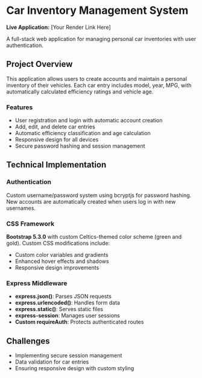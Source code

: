 # Car Inventory Management System

**Live Application:** [Your Render Link Here]

A full-stack web application for managing personal car inventories with user authentication.

## Project Overview

This application allows users to create accounts and maintain a personal inventory of their vehicles. Each car entry includes model, year, MPG, with automatically calculated efficiency ratings and vehicle age.

### Features
- User registration and login with automatic account creation
- Add, edit, and delete car entries
- Automatic efficiency classification and age calculation
- Responsive design for all devices
- Secure password hashing and session management

## Technical Implementation

### Authentication
Custom username/password system using bcryptjs for password hashing. New accounts are automatically created when users log in with new usernames.

### CSS Framework
**Bootstrap 5.3.0** with custom Celtics-themed color scheme (green and gold). Custom CSS modifications include:
- Custom color variables and gradients
- Enhanced hover effects and shadows
- Responsive design improvements

### Express Middleware
- **express.json()**: Parses JSON requests
- **express.urlencoded()**: Handles form data
- **express.static()**: Serves static files
- **express-session**: Manages user sessions
- **Custom requireAuth**: Protects authenticated routes

## Challenges
- Implementing secure session management
- Data validation for car entries
- Ensuring responsive design with custom styling

